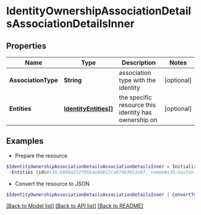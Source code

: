 # IdentityOwnershipAssociationDetailsAssociationDetailsInner
## Properties

Name | Type | Description | Notes
------------ | ------------- | ------------- | -------------
**AssociationType** | **String** | association type with the identity | [optional] 
**Entities** | [**IdentityEntities[]**](IdentityEntities.md) | the specific resource this identity has ownership on | [optional] 

## Examples

- Prepare the resource
```powershell
$IdentityOwnershipAssociationDetailsAssociationDetailsInner = Initialize-PSSailpointV2024IdentityOwnershipAssociationDetailsAssociationDetailsInner  -AssociationType ROLE_OWNER `
 -Entities {id&#x3D;b660a232f05b4e04812ca974b3011e0f, name&#x3D;Gaston.800ddf9640a, type&#x3D;ROLE}
```

- Convert the resource to JSON
```powershell
$IdentityOwnershipAssociationDetailsAssociationDetailsInner | ConvertTo-JSON
```

[[Back to Model list]](../README.md#documentation-for-models) [[Back to API list]](../README.md#documentation-for-api-endpoints) [[Back to README]](../README.md)

